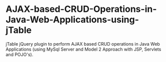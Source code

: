 # AJAX-based-CRUD-Operations-in-Java-Web-Applications-using-jTable
jTable jQuery plugin to perform AJAX based CRUD operations in Java Web Applications (using MySql Server and Model 2 Approach with JSP, Servlets and POJO's).
